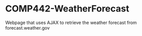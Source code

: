 # COMP442-WeatherForecast
Webpage that uses AJAX to retrieve the weather forecast from forecast.weather.gov
